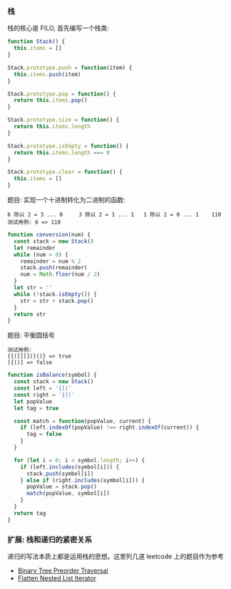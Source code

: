 ### 栈

栈的核心是 FILO, 首先编写一个栈类:

```js
function Stack() {
  this.items = []
}

Stack.prototype.push = function(item) {
  this.items.push(item)
}

Stack.prototype.pop = function() {
  return this.items.pop()
}

Stack.prototype.size = function() {
  return this.items.length
}

Stack.prototype.isEmpty = function() {
  return this.items.length === 0
}

Stack.prototype.clear = function() {
  this.items = []
}
```

题目: 实现一个十进制转化为二进制的函数:

```
6 除以 2 = 3 ... 0     3 除以 2 = 1 ... 1   1 除以 2 = 0 ... 1    110
测试用例: 6 => 110
```

```js
function conversion(num) {
  const stack = new Stack()
  let remainder
  while (num > 0) {
    remainder = num % 2
    stack.push(remainder)
    num = Math.floor(num / 2)
  }
  let str = ''
  while (!stack.isEmpty()) {
    str = str + stack.pop()
  }
  return str
}
```

题目: 平衡圆括号

```
测试用例:
{{([][])}()} => true
[{()] => false
```

```js
function isBalance(symbol) {
  const stack = new Stack()
  const left = '{[('
  const right = '}])'
  let popValue
  let tag = true

  const match = function(popValue, current) {
    if (left.indexOf(popValue) !== right.indexOf(current)) {
      tag = false
    }
  }

  for (let i = 0; i < symbol.length; i++) {
    if (left.includes(symbol[i])) {
      stack.push(symbol[i])
    } else if (right.includes(symbol[i])) {
      popValue = stack.pop()
      match(popValue, symbol[i])
    }
  }
  return tag
}
```

### 扩展: 栈和递归的紧密关系

递归的写法本质上都是运用栈的思想。这里列几道 leetcode 上的题目作为参考

* [Binary Tree Preorder Traversal]([Analyze](https://github.com/MuYunyun/blog/blob/master/LeetCode/144.Binary_Tree_Preorder_Traversal/README.md))
* [Flatten Nested List Iterator](https://github.com/MuYunyun/blog/blob/master/LeetCode/341.Flatten_Nested_List_Iterator/README.md)